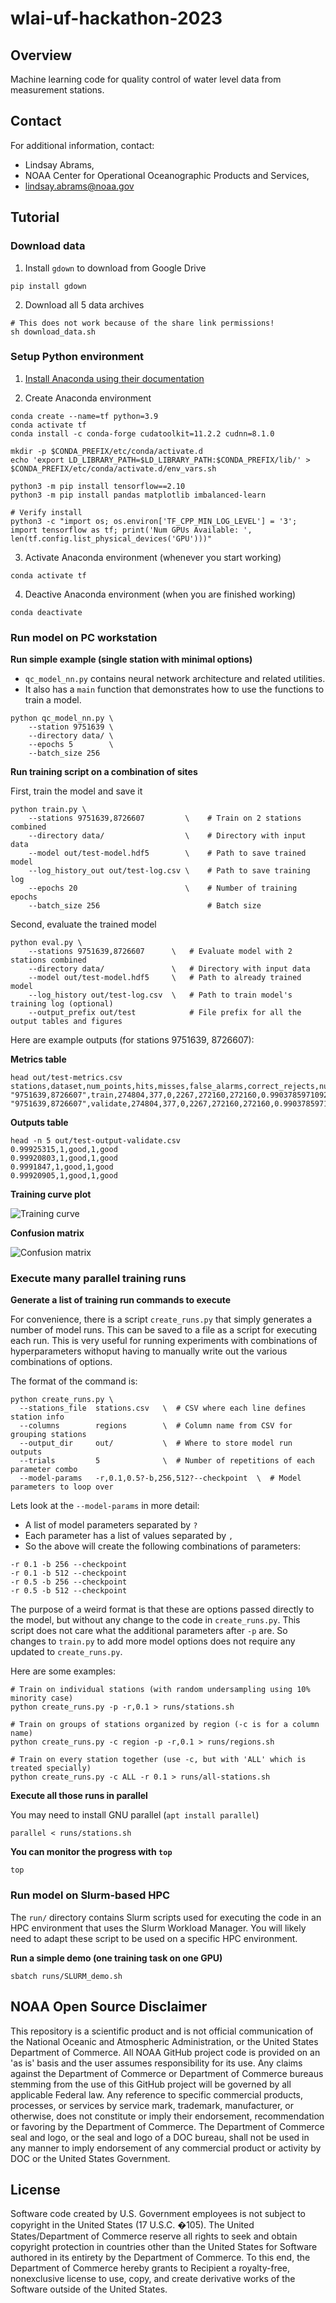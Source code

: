 # wlai-uf-hackathon-2023

## Overview

Machine learning code for quality control of water level data from measurement stations.

## Contact

For additional information, contact:

- Lindsay Abrams,
- NOAA Center for Operational Oceanographic Products and Services,
- lindsay.abrams@noaa.gov

## Tutorial

### Download data

1) Install `gdown` to download from Google Drive
<!-- end of the list -->

    pip install gdown


2) Download all 5 data archives 
<!-- end of the list -->

    # This does not work because of the share link permissions! 
    sh download_data.sh


### Setup Python environment 

1) [Install Anaconda using their documentation](https://docs.anaconda.com/free/anaconda/install/linux/)


2) Create Anaconda environment
<!-- end of the list -->

    conda create --name=tf python=3.9
    conda activate tf
    conda install -c conda-forge cudatoolkit=11.2.2 cudnn=8.1.0

    mkdir -p $CONDA_PREFIX/etc/conda/activate.d
    echo 'export LD_LIBRARY_PATH=$LD_LIBRARY_PATH:$CONDA_PREFIX/lib/' > $CONDA_PREFIX/etc/conda/activate.d/env_vars.sh

    python3 -m pip install tensorflow==2.10
    python3 -m pip install pandas matplotlib imbalanced-learn

    # Verify install
    python3 -c "import os; os.environ['TF_CPP_MIN_LOG_LEVEL'] = '3'; import tensorflow as tf; print('Num GPUs Available: ', len(tf.config.list_physical_devices('GPU')))"

3) Activate Anaconda environment (whenever you start working)
<!-- end of the list-->

    conda activate tf

4) Deactive Anaconda environment (when you are finished working)
<!-- end of the list -->

    conda deactivate


### Run model on PC workstation

**Run simple example (single station with minimal options)**

- `qc_model_nn.py` contains neural network architecture and related utilities.
- It also has a `main` function that demonstrates how to use the functions to train a model.
<!-- end of the list -->

    python qc_model_nn.py \ 
        --station 9751639 \
        --directory data/ \
        --epochs 5        \
        --batch_size 256


**Run training script on a combination of sites**

First, train the model and save it

    python train.py \
        --stations 9751639,8726607         \    # Train on 2 stations combined
        --directory data/                  \    # Directory with input data
        --model out/test-model.hdf5        \    # Path to save trained model
        --log_history_out out/test-log.csv \    # Path to save training log
        --epochs 20                        \    # Number of training epochs
        --batch_size 256                        # Batch size

Second, evaluate the trained model

    python eval.py \
        --stations 9751639,8726607      \   # Evaluate model with 2 stations combined
        --directory data/               \   # Directory with input data
        --model out/test-model.hdf5     \   # Path to already trained model
        --log_history out/test-log.csv  \   # Path to train model's training log (optional)
        --output_prefix out/test            # File prefix for all the output tables and figures

Here are example outputs (for stations 9751639, 8726607):


**Metrics table**

    head out/test-metrics.csv
    stations,dataset,num_points,hits,misses,false_alarms,correct_rejects,num_good_targets,prop_good_targets,num_bad_targets,prop_good_targets,accuracy,accuracy_bad_points,area_under_roc,prop_bad_targets
    "9751639,8726607",train,274804,377,0,2267,272160,272160,0.9903785971092124,2644,0.9903785971092124,0.9917504839813103,0.9917504839813103,0.993912049683109,0.009621402890787617
    "9751639,8726607",validate,274804,377,0,2267,272160,272160,0.9903785971092124,2644,0.9903785971092124,0.9917504839813103,0.9917504839813103,0.993912049683109,0.009621402890787617


**Outputs table**

    head -n 5 out/test-output-validate.csv
    0.99925315,1,good,1,good
    0.99920803,1,good,1,good
    0.9991847,1,good,1,good
    0.99920905,1,good,1,good


**Training curve plot**

![Training curve](out/test-training_curve.png)


**Confusion matrix**

![Confusion matrix](out/test-confusionmatrix-validate.png)

### Execute many parallel training runs

**Generate a list of training run commands to execute**

For convenience, there is a script `create_runs.py` that simply generates a number
of model runs. This can be saved to a file as a script for executing each run.
This is very useful for running experiments with combinations of hyperparameters
withoput having to manually write out the various combinations of options.

The format of the command is:

    python create_runs.py \
      --stations_file  stations.csv   \  # CSV where each line defines station info
      --columns        regions        \  # Column name from CSV for grouping stations
      --output_dir     out/           \  # Where to store model run outputs
      --trials         5              \  # Number of repetitions of each parameter combo
      --model-params   -r,0.1,0.5?-b,256,512?--checkpoint  \  # Model parameters to loop over

Lets look at the `--model-params` in more detail:

- A list of model parameters separated by `?`
- Each parameter has a list of values separated by `,`
- So the above will create the following combinations of parameters:
<!-- end of the list -->

    -r 0.1 -b 256 --checkpoint
    -r 0.1 -b 512 --checkpoint
    -r 0.5 -b 256 --checkpoint
    -r 0.5 -b 512 --checkpoint

The purpose of a weird format is that these are options passed directly to the model,
but without any change to the code in `create_runs.py`. This script does not care
what the additional parameters after `-p` are. So changes to `train.py` to add more
model options does not require any updated to `create_runs.py`.

Here are some examples:

    # Train on individual stations (with random undersampling using 10% minority case)
    python create_runs.py -p -r,0.1 > runs/stations.sh

    # Train on groups of stations organized by region (-c is for a column name)
    python create_runs.py -c region -p -r,0.1 > runs/regions.sh

    # Train on every station together (use -c, but with 'ALL' which is treated specially)
    python create_runs.py -c ALL -r 0.1 > runs/all-stations.sh


**Execute all those runs in parallel**

You may need to install GNU parallel (`apt install parallel`)

    parallel < runs/stations.sh


**You can monitor the progress with `top`**

    top


### Run model on Slurm-based HPC

The `run/` directory contains Slurm scripts used for executing the code in an HPC environment that uses the Slurm Workload Manager. You will likely need to adapt these script to be used on a specific HPC environment.

**Run a simple demo (one training task on one GPU)**

    sbatch runs/SLURM_demo.sh


## NOAA Open Source Disclaimer

This repository is a scientific product and is not official communication of the National Oceanic and Atmospheric Administration, or the United States Department of Commerce. All NOAA GitHub project code is provided on an 'as is' basis and the user assumes responsibility for its use. Any claims against the Department of Commerce or Department of Commerce bureaus stemming from the use of this GitHub project will be governed by all applicable Federal law. Any reference to specific commercial products, processes, or services by service mark, trademark, manufacturer, or otherwise, does not constitute or imply their endorsement, recommendation or favoring by the Department of Commerce. The Department of Commerce seal and logo, or the seal and logo of a DOC bureau, shall not be used in any manner to imply endorsement of any commercial product or activity by DOC or the United States Government.

## License

Software code created by U.S. Government employees is not subject to copyright in the United States (17 U.S.C. �105). The United States/Department of Commerce reserve all rights to seek and obtain copyright protection in countries other than the United States for Software authored in its entirety by the Department of Commerce. To this end, the Department of Commerce hereby grants to Recipient a royalty-free, nonexclusive license to use, copy, and create derivative works of the Software outside of the United States.
